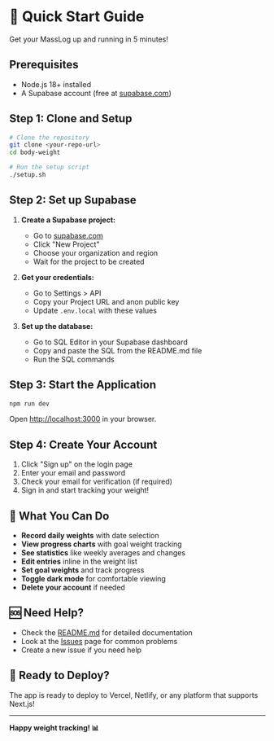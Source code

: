 # 🚀 Quick Start Guide

Get your MassLog up and running in 5 minutes!

## Prerequisites

- Node.js 18+ installed
- A Supabase account (free at [supabase.com](https://supabase.com))

## Step 1: Clone and Setup

```bash
# Clone the repository
git clone <your-repo-url>
cd body-weight

# Run the setup script
./setup.sh
```

## Step 2: Set up Supabase

1. **Create a Supabase project:**

   - Go to [supabase.com](https://supabase.com)
   - Click "New Project"
   - Choose your organization and region
   - Wait for the project to be created

2. **Get your credentials:**

   - Go to Settings > API
   - Copy your Project URL and anon public key
   - Update `.env.local` with these values

3. **Set up the database:**
   - Go to SQL Editor in your Supabase dashboard
   - Copy and paste the SQL from the README.md file
   - Run the SQL commands

## Step 3: Start the Application

```bash
npm run dev
```

Open [http://localhost:3000](http://localhost:3000) in your browser.

## Step 4: Create Your Account

1. Click "Sign up" on the login page
2. Enter your email and password
3. Check your email for verification (if required)
4. Sign in and start tracking your weight!

## 🎯 What You Can Do

- **Record daily weights** with date selection
- **View progress charts** with goal weight tracking
- **See statistics** like weekly averages and changes
- **Edit entries** inline in the weight list
- **Set goal weights** and track progress
- **Toggle dark mode** for comfortable viewing
- **Delete your account** if needed

## 🆘 Need Help?

- Check the [README.md](README.md) for detailed documentation
- Look at the [Issues](../../issues) page for common problems
- Create a new issue if you need help

## 🚀 Ready to Deploy?

The app is ready to deploy to Vercel, Netlify, or any platform that supports Next.js!

---

**Happy weight tracking! 📊**
